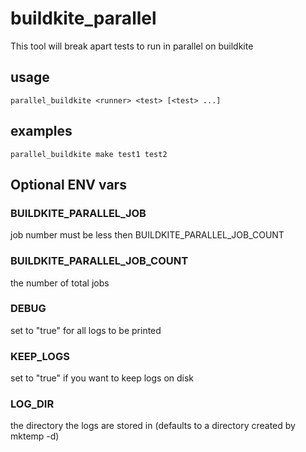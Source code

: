 # buildkite_parallel

This tool will break apart tests to run in parallel on buildkite

## usage
`parallel_buildkite <runner> <test> [<test> ...]`

## examples
`parallel_buildkite make test1 test2`

## Optional ENV vars

### BUILDKITE_PARALLEL_JOB
job number must be less then BUILDKITE_PARALLEL_JOB_COUNT

### BUILDKITE_PARALLEL_JOB_COUNT
the number of total jobs

### DEBUG
set to "true" for all logs to be printed

### KEEP_LOGS
set to "true" if you want to keep logs on disk

### LOG_DIR
the directory the logs are stored in
(defaults to a directory created by mktemp -d)

